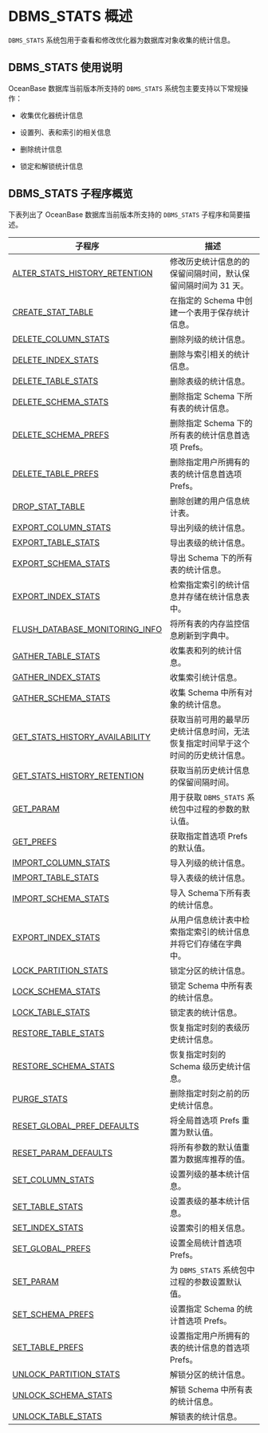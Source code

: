 # DBMS_STATS 概述 

`DBMS_STATS` 系统包用于查看和修改优化器为数据库对象收集的统计信息。

## DBMS_STATS 使用说明 

OceanBase 数据库当前版本所支持的 `DBMS_STATS` 系统包主要支持以下常规操作：

* 收集优化器统计信息 

* 设置列、表和索引的相关信息 

* 删除统计信息

* 锁定和解锁统计信息


## DBMS_STATS 子程序概览 

下表列出了 OceanBase 数据库当前版本所支持的 `DBMS_STATS` 子程序和简要描述。

|                                    **子程序**                                 |                  **描述**                |
|-------------------------------------------------------------------------------|------------------------------------------|
| [ALTER_STATS_HISTORY_RETENTION](2.alter-stats-history-retention-oracle.md)  | 修改历史统计信息的的保留间隔时间，默认保留间隔时间为 31 天。         |
| [CREATE_STAT_TABLE](3.create-stat-table-oracle.md)              | 在指定的 Schema 中创建一个表用于保存统计信息。              |
| [DELETE_COLUMN_STATS](4.delete-column-stats-oracle.md)            | 删除列级的统计信息。                               |
| [DELETE_INDEX_STATS](5.delete-index-stats-oracle.md)             | 删除与索引相关的统计信息。                            |
| [DELETE_TABLE_STATS](6.delete-table-stats-oracle.md)             | 删除表级的统计信息。                               |
| [DELETE_SCHEMA_STATS](7.delete-schema-stats-oracle.md)            | 删除指定 Schema 下所有表的统计信息。                   |
| [DELETE_SCHEMA_PREFS](8.delete-schema-prefs-oracle.md)            | 删除指定 Schema 下的所有表的统计信息首选项 Prefs。         |
| [DELETE_TABLE_PREFS](9.delete-table-prefs-oracle.md)             | 删除指定用户所拥有的表的统计信息首选项 Prefs。               |
| [DROP_STAT_TABLE](10.drop-stat-table-oracle.md)                | 删除创建的用户信息统计表。                            |
| [EXPORT_COLUMN_STATS](11.export-column-stats-oracle.md)            | 导出列级的统计信息。                               |
| [EXPORT_TABLE_STATS](13.export-table-stats-oracle.md)             | 导出表级的统计信息。                               |
| [EXPORT_SCHEMA_STATS](14.export-schema-stats-oracle.md)            | 导出 Schema 下的所有表的统计信息。                    |
| [EXPORT_INDEX_STATS](12.export-index-stats-oracle.md)             | 检索指定索引的统计信息并存储在统计信息表中。                   |
| [FLUSH_DATABASE_MONITORING_INFO](15.flush-database-monitoring-info-oracle.md) | 将所有表的内存监控信息刷新到字典中。                       |
| [GATHER_TABLE_STATS](17.gather-table-stats-oracle.md)             | 收集表和列的统计信息。                              |
| [GATHER_INDEX_STATS](16.gather-index-stats-oracle.md)             | 收集索引统计信息。                                |
| [GATHER_SCHEMA_STATS](18.gather-schema-stats-oracle.md)            | 收集 Schema 中所有对象的统计信息。                    |
| [GET_STATS_HISTORY_AVAILABILITY](19.get-stats-history-availability-oracle.md) | 获取当前可用的最早历史统计信息时间，无法恢复指定时间早于这个时间的历史统计信息。 |
| [GET_STATS_HISTORY_RETENTION](20.get-stats-history-retention-oracle.md)    | 获取当前历史统计信息的保留间隔时间。                       |
| [GET_PARAM](21.get-param-oracle.md)                      | 用于获取 `DBMS_STATS` 系统包中过程的参数的默认值。         |
| [GET_PREFS](22.get-prefs-oracle.md)                      | 获取指定首选项 Prefs 的默认值。                      |
| [IMPORT_COLUMN_STATS](24.import-column-stats-oracle)            | 导入列级的统计信息。                               |
| [IMPORT_TABLE_STATS](25.import-table-stats-oracle.md)             | 导入表级的统计信息。                               |
| [IMPORT_SCHEMA_STATS](26.import-schema-stats-oracle.md)            | 导入 Schema下所有表的统计信息。                      |
| [EXPORT_INDEX_STATS](12.export-index-stats-oracle.md)             | 从用户信息统计表中检索指定索引的统计信息并将它们存储在字典中。          |
| [LOCK_PARTITION_STATS](27.lock-partition-stats-oracle.md)           | 锁定分区的统计信息。                               |
| [LOCK_SCHEMA_STATS](28.lock-schema-stats-oracle.md)              | 锁定 Schema 中所有表的统计信息。                     |
| [LOCK_TABLE_STATS](29.lock-table-stats-oracle.md)               | 锁定表的统计信息。                                |
| [RESTORE_TABLE_STATS](30.restore-table-stats-oracle.md)            | 恢复指定时刻的表级历史统计信息。                         |
| [RESTORE_SCHEMA_STATS](31.restore-schema-stats-oracle.md)           | 恢复指定时刻的 Schema 级历史统计信息。                  |
| [PURGE_STATS](34.purge-stats-oracle.md)                    | 删除指定时刻之前的历史统计信息。                         |
| [RESET_GLOBAL_PREF_DEFAULTS](32.reset-global-pref-defaults-oracle.md)     | 将全局首选项  Prefs 重置为默认值。                    |
| [RESET_PARAM_DEFAULTS](33.reset-param-defaults-oracle.md)           | 将所有参数的默认值重置为数据库推荐的值。                     |
| [SET_COLUMN_STATS](35.set-column-stats-oracle.md)               | 设置列级的基本统计信息。                             |
| [SET_TABLE_STATS](37.set-table-stats-oracle.md)                | 设置表级的基本统计信息。                             |
| [SET_INDEX_STATS](36.set-index-stats-oracle.md)                | 设置索引的相关信息。                               |
| [SET_GLOBAL_PREFS](38.set-global-prefs-oracle.md)               | 设置全局统计首选项 Prefs。                         |
| [SET_PARAM](39.set-param-oracle.md)                      | 为 `DBMS_STATS` 系统包中过程的参数设置默认值。           |
| [SET_SCHEMA_PREFS](40.set-schema-prefs-oracle.md)               | 设置指定 Schema 的统计首选项 Prefs。            |
| [SET_TABLE_PREFS](41.set-table-prefs-oracle.md)                | 设置指定用户所拥有的表的统计信息的首选项 Prefs。              |
| [UNLOCK_PARTITION_STATS](42.unlock-partition-stats-oracle.md)         | 解锁分区的统计信息。                               |
| [UNLOCK_SCHEMA_STATS](43.unlock-schema-stats-oracle.md)            | 解锁 Schema 中所有表的统计信息。                     |
| [UNLOCK_TABLE_STATS](44.unlock-table-stats-oracle.md)             | 解锁表的统计信息。                                |


